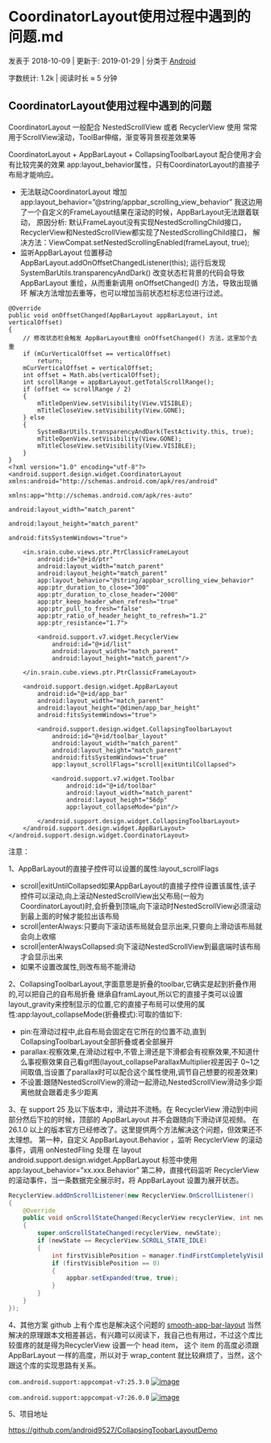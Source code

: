 # CoordinatorLayout使用过程中遇到的问题.md

 发表于 2018-10-09 | 更新于: 2019-01-29 | 分类于 [Android](http://android9527.com/categories/Android/)

 字数统计: 1.2k | 阅读时长 ≈ 5 分钟

## CoordinatorLayout使用过程中遇到的问题

CoordinatorLayout 一般配合 NestedScrollView 或者 RecyclerView 使用
常常用于ScrollView滚动，ToolBar伸缩，渐变等背景视差效果等

CoordinatorLayout + AppBarLayout + CollapsingToolbarLayout 配合使用才会有比较完美的效果
app:layout_behavior属性，只有CoordinatorLayout的直接子布局才能响应。



- 无法联动CoordinatorLayout
  增加app:layout_behavior=”@string/appbar_scrolling_view_behavior”
  我这边用了一个自定义的FrameLayout结果在滚动的时候，AppBarLayout无法跟着联动，
  原因分析: 默认FrameLayout没有实现NestedScrollingChild接口，RecyclerView和NestedScrollView都实现了NestedScrollingChild接口，
  解决方法：ViewCompat.setNestedScrollingEnabled(frameLayout, true);
- 监听AppBarLayout 位置移动 AppBarLayout.addOnOffsetChangedListener(this);
  运行后发现 SystemBarUtils.transparencyAndDark() 改变状态栏背景的代码会导致 AppBarLayout 重绘，从而重新调用 onOffsetChanged() 方法，导致出现循环
  解决方法增加去重等，也可以增加当前状态栏标志位进行过滤。

```
@Override
public void onOffsetChanged(AppBarLayout appBarLayout, int verticalOffset)
{
    // 修改状态栏会触发 AppBarLayout重绘 onOffsetChanged() 方法，这里加个去重
    if (mCurVerticalOffset == verticalOffset)
        return;
    mCurVerticalOffset = verticalOffset;
    int offset = Math.abs(verticalOffset);
    int scrollRange = appBarLayout.getTotalScrollRange();
    if (offset <= scrollRange / 2)
    {
        mTitleOpenView.setVisibility(View.VISIBLE);
        mTitleCloseView.setVisibility(View.GONE);
    } else
    {
        SystemBarUtils.transparencyAndDark(TestActivity.this, true);
        mTitleOpenView.setVisibility(View.GONE);
        mTitleCloseView.setVisibility(View.VISIBLE);
    }
}
<?xml version="1.0" encoding="utf-8"?>
<android.support.design.widget.CoordinatorLayout xmlns:android="http://schemas.android.com/apk/res/android"
                                                 xmlns:app="http://schemas.android.com/apk/res-auto"
                                                 android:layout_width="match_parent"
                                                 android:layout_height="match_parent"
                                                 android:fitsSystemWindows="true">

    <in.srain.cube.views.ptr.PtrClassicFrameLayout
        android:id="@+id/ptr"
        android:layout_width="match_parent"
        android:layout_height="match_parent"
        app:layout_behavior="@string/appbar_scrolling_view_behavior"
        app:ptr_duration_to_close="300"
        app:ptr_duration_to_close_header="2000"
        app:ptr_keep_header_when_refresh="true"
        app:ptr_pull_to_fresh="false"
        app:ptr_ratio_of_header_height_to_refresh="1.2"
        app:ptr_resistance="1.7">

        <android.support.v7.widget.RecyclerView
            android:id="@+id/list"
            android:layout_width="match_parent"
            android:layout_height="match_parent"/>

    </in.srain.cube.views.ptr.PtrClassicFrameLayout>

    <android.support.design.widget.AppBarLayout
        android:id="@+id/app_bar"
        android:layout_width="match_parent"
        android:layout_height="@dimen/app_bar_height"
        android:fitsSystemWindows="true">

        <android.support.design.widget.CollapsingToolbarLayout
            android:id="@+id/toolbar_layout"
            android:layout_width="match_parent"
            android:layout_height="match_parent"
            android:fitsSystemWindows="true"
            app:layout_scrollFlags="scroll|exitUntilCollapsed">

            <android.support.v7.widget.Toolbar
                android:id="@+id/toolbar"
                android:layout_width="match_parent"
                android:layout_height="56dp"
                app:layout_collapseMode="pin"/>

        </android.support.design.widget.CollapsingToolbarLayout>
    </android.support.design.widget.AppBarLayout>
</android.support.design.widget.CoordinatorLayout>
```

注意：

1、AppBarLayout的直接子控件可以设置的属性:layout_scrollFlags

- scroll|exitUntilCollapsed如果AppBarLayout的直接子控件设置该属性,该子控件可以滚动,向上滚动NestedScrollView出父布局(一般为CoordinatorLayout)时,会折叠到顶端,向下滚动时NestedScrollView必须滚动到最上面的时候才能拉出该布局
- scroll|enterAlways:只要向下滚动该布局就会显示出来,只要向上滑动该布局就会向上收缩
- scroll|enterAlwaysCollapsed:向下滚动NestedScrollView到最底端时该布局才会显示出来
- 如果不设置改属性,则改布局不能滑动

2、CollapsingToolbarLayout,字面意思是折叠的toolbar,它确实是起到折叠作用的,可以把自己的自布局折叠 继承自framLayout,所以它的直接子类可以设置layout_gravity来控制显示的位置,它的直接子布局可以使用的属性:app:layout_collapseMode(折叠模式):可取的值如下:

- pin:在滑动过程中,此自布局会固定在它所在的位置不动,直到CollapsingToolbarLayout全部折叠或者全部展开
- parallax:视察效果,在滑动过程中,不管上滑还是下滑都会有视察效果,不知道什么事视察效果自己看gif图(layout_collapseParallaxMultiplier视差因子 0~1之间取值,当设置了parallax时可以配合这个属性使用,调节自己想要的视差效果)
- 不设置:跟随NestedScrollView的滑动一起滑动,NestedScrollView滑动多少距离他就会跟着走多少距离

3、在 support 25 及以下版本中，滑动并不流畅。在 RecyclerView 滑动到中间部分然后下拉的时候，顶部的 AppBarLayout 并不会跟随向下滑动详见视频。
在 26.1.0 以上的版本官方已经修改了。这里提供两个方法解决这个问题，但效果还不太理想。
第一种，自定义 AppBarLayout.Behavior ，监听 RecyclerView 的滚动事件，调用 onNestedFling 处理
在 layout android.support.design.widget.AppBarLayout 标签中使用
app:layout_behavior=”xx.xxx.Behavior”
第二种，直接代码监听 RecyclerView 的滚动事件，当一条数据完全展示时，将 AppBarLayout 设置为展开状态。

```java
RecyclerView.addOnScrollListener(new RecyclerView.OnScrollListener()
{
    @Override
    public void onScrollStateChanged(RecyclerView recyclerView, int newState)
    {
        super.onScrollStateChanged(recyclerView, newState);
        if (newState == RecyclerView.SCROLL_STATE_IDLE)
        {
            int firstVisiblePosition = manager.findFirstCompletelyVisibleItemPosition();
            if (firstVisiblePosition == 0)
            {
                appbar.setExpanded(true, true);
            }
        }
    }
});
```



4、其他方案
github 上有个库也是解决这个问题的 [smooth-app-bar-layout](https://github.com/henrytao-me/smooth-app-bar-layout)
当然解决的原理跟本文相差甚远，有兴趣可以阅读下，我自己也有用过，不过这个库比较蛋疼的就是得为RecyclerView 设置一个 head item， 这个 item 的高度必须跟 AppBarLayout 一样的高度，所以对于 wrap_content 就比较麻烦了，当然，这个跟这个库的实现思路有关系。

`com.android.support:appcompat-v7:25.3.0`
[![image](http://android9527.com/images/coordinatorlayout/25.3.0.gif)](images/coordinatorlayout/25.3.0.gif)

`com.android.support:appcompat-v7:26.0.0`
[![image](http://android9527.com/images/coordinatorlayout/26.0.0.gif)](images/coordinatorlayout/26.0.0.gif)

5、项目地址

https://github.com/android9527/CollapsingToobarLayoutDemo